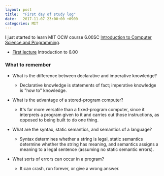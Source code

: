 ```yaml
---
layout: post
title:  "First day of study log"
date:   2017-11-07 23:00:00 +0900
categories: MIT
---
```


I just started to learn MIT OCW course 6.00SC [Introduction to Computer Science and Programming](https://ocw.mit.edu/courses/electrical-engineering-and-computer-science/6-00sc-introduction-to-computer-science-and-programming-spring-2011/).


- [First lecture](https://ocw.mit.edu/courses/electrical-engineering-and-computer-science/6-00sc-introduction-to-computer-science-and-programming-spring-2011/unit-1/lecture-1-introduction-to-6.00/) Introduction to 6.00

### What to remember

- What is the difference between declarative and imperative knowledge?
    - Declarative knowledge is statements of fact; imperative knowledge is "how to" knowledge.

- What is the advantage of a stored-program computer?
    - It's far more versatile than a fixed-program computer, since it interprets a program given to it and carries out those instructions, as opposed to being built to do one thing.

- What are the syntax, static semantics, and semantics of a language?
    - Syntax determines whether a string is legal, static semantics determine whether the string has meaning, and semantics assigns a meaning to a legal sentence (assuming no static semantic errors).

- What sorts of errors can occur in a program?
    - It can crash, run forever, or give a wrong answer.
